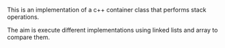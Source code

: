 This is an implementation of a c++ container class that performs stack operations.

The aim is execute different implementations using linked lists and array to compare them.
